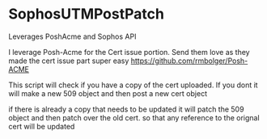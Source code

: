 # SophosUTMPostPatch
Leverages PoshAcme and Sophos API


I leverage Posh-Acme for the Cert issue portion. Send them love as they made the cert issue part super easy
https://github.com/rmbolger/Posh-ACME

This script will check if you have a copy of the cert uploaded. If you dont it will make a new 509 object and then post a new cert object

if there is already a copy that needs to be updated it will patch the 509 object and then patch over the old cert. so that any reference to the orignal cert will be updated
